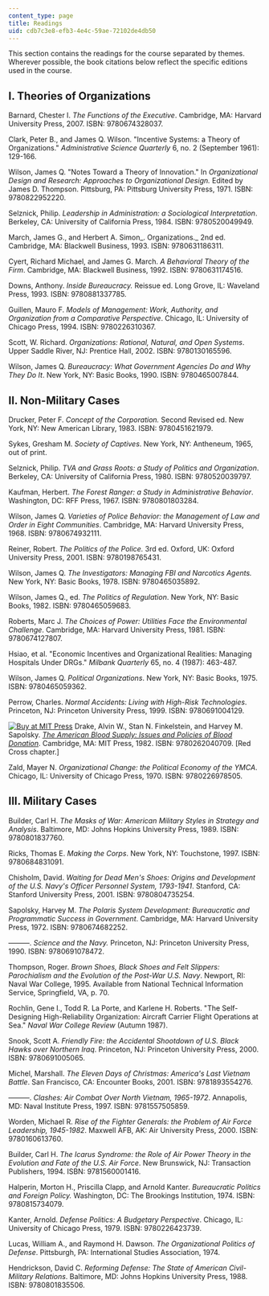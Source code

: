 ```yaml
---
content_type: page
title: Readings
uid: cdb7c3e8-efb3-4e4c-59ae-72102de4db50
---
```


This section contains the readings for the course separated by themes. Wherever possible, the book citations below reflect the specific editions used in the course.

I. Theories of Organizations
----------------------------

Barnard, Chester I. _The Functions of the Executive_. Cambridge, MA: Harvard University Press, 2007. ISBN: 9780674328037.

Clark, Peter B., and James Q. Wilson. "Incentive Systems: a Theory of Organizations." _Administrative Science Quarterly_ 6, no. 2 (September 1961): 129-166.

Wilson, James Q. "Notes Toward a Theory of Innovation." In _Organizational Design and Research: Approaches to Organizational Design._ Edited by James D. Thompson. Pittsburg, PA: Pittsburg University Press, 1971. ISBN: 9780822952220.

Selznick, Philip. _Leadership in Administration: a Sociological Interpretation_. Berkeley, CA: University of California Press, 1984. ISBN: 9780520049949.

March, James G., and Herbert A. Simon_. Organizations._ 2nd ed. Cambridge, MA: Blackwell Business, 1993. ISBN: 9780631186311.

Cyert, Richard Michael, and James G. March. _A Behavioral Theory of the Firm_. Cambridge, MA: Blackwell Business, 1992. ISBN: 9780631174516.

Downs, Anthony. _Inside Bureaucracy._ Reissue ed. Long Grove, IL: Waveland Press, 1993. ISBN: 9780881337785.

Guillen, Mauro F. _Models of Management: Work, Authority, and Organization from a Comparative Perspective_. Chicago, IL: University of Chicago Press, 1994. ISBN: 9780226310367.

Scott, W. Richard. _Organizations: Rational, Natural, and Open Systems_. Upper Saddle River, NJ: Prentice Hall, 2002. ISBN: 9780130165596.

Wilson, James Q. _Bureaucracy: What Government Agencies Do and Why They Do It_. New York, NY: Basic Books, 1990. ISBN: 9780465007844.

II. Non-Military Cases
----------------------

Drucker, Peter F. _Concept of the Corporation._ Second Revised ed. New York, NY: New American Library, 1983. ISBN: 9780451621979.

Sykes, Gresham M. _Society of Captives_. New York, NY: Antheneum, 1965, out of print.

Selznick, Philip. _TVA and Grass Roots: a Study of Politics and Organization_. Berkeley, CA: University of California Press, 1980. ISBN: 9780520039797.

Kaufman, Herbert. _The Forest Ranger: a Study in Administrative Behavior_. Washington, DC: RFF Press, 1967. ISBN: 9780801803284.

Wilson, James Q. _Varieties of Police Behavior: the Management of Law and Order in Eight Communities_. Cambridge, MA: Harvard University Press, 1968. ISBN: 9780674932111.

Reiner, Robert. _The Politics of the Police._ 3rd ed. Oxford, UK: Oxford University Press, 2001. ISBN: 9780198765431.

Wilson, James Q. _The Investigators: Managing FBI and Narcotics Agents._ New York, NY: Basic Books, 1978. ISBN: 9780465035892.

Wilson, James Q., ed. _The Politics of Regulation_. New York, NY: Basic Books, 1982. ISBN: 9780465059683.

Roberts, Marc J. _The Choices of Power: Utilities Face the Environmental Challenge_. Cambridge, MA: Harvard University Press, 1981. ISBN: 9780674127807.

Hsiao, et al. "Economic Incentives and Organizational Realities: Managing Hospitals Under DRGs." _Milbank Quarterly_ 65, no. 4 (1987): 463-487.

Wilson, James Q. _Political Organizations_. New York, NY: Basic Books, 1975. ISBN: 9780465059362.

Perrow, Charles. _Normal Accidents: Living with High-Risk Technologies_. Princeton, NJ: Princeton University Press, 1999. ISBN: 9780691004129.

[![Buy at MIT Press](/images/mp_logo.gif)](https://mitpress.mit.edu/9780262040709) Drake, Alvin W., Stan N. Finkelstein, and Harvey M. Sapolsky. [_The American Blood Supply: Issues and Policies of Blood Donation_](https://mitpress.mit.edu/9780262040709). Cambridge, MA: MIT Press, 1982. ISBN: 9780262040709. \[Red Cross chapter.\]

Zald, Mayer N. _Organizational Change: the Political Economy of the YMCA_. Chicago, IL: University of Chicago Press, 1970. ISBN: 9780226978505.

III. Military Cases
-------------------

Builder, Carl H. _The Masks of War: American Military Styles in Strategy and Analysis_. Baltimore, MD: Johns Hopkins University Press, 1989. ISBN: 9780801837760.

Ricks, Thomas E. _Making the Corps_. New York, NY: Touchstone, 1997. ISBN: 9780684831091.

Chisholm, David. _Waiting for Dead Men's Shoes: Origins and Development of the U.S. Navy's Officer Personnel System, 1793-1941_. Stanford, CA: Stanford University Press, 2001. ISBN: 9780804735254.

Sapolsky, Harvey M. _The Polaris System Development: Bureaucratic and Programmatic Success in Government_. Cambridge, MA: Harvard University Press, 1972. ISBN: 9780674682252.

———. _Science and the Navy._ Princeton, NJ: Princeton University Press, 1990. ISBN: 9780691078472.

Thompson, Roger. _Brown Shoes, Black Shoes and Felt Slippers: Parochialism and the Evolution of the Post-War U.S. Navy_. Newport, RI: Naval War College, 1995. Available from National Technical Information Service, Springfield, VA, p. 70.

Rochlin, Gene I., Todd R. La Porte, and Karlene H. Roberts. "The Self-Designing High-Reliability Organization: Aircraft Carrier Flight Operations at Sea." _Naval War College Review_ (Autumn 1987).

Snook, Scott A. _Friendly Fire: the Accidental Shootdown of U.S. Black Hawks over Northern Iraq_. Princeton, NJ: Princeton University Press, 2000. ISBN: 9780691005065.

Michel, Marshall. _The Eleven Days of Christmas: America's Last Vietnam Battle_. San Francisco, CA: Encounter Books, 2001. ISBN: 9781893554276.

———. _Clashes: Air Combat Over North Vietnam, 1965-1972_. Annapolis, MD: Naval Institute Press, 1997. ISBN: 9781557505859.

Worden, Michael R. _Rise of the Fighter Generals: the Problem of Air Force Leadership, 1945-1982_. Maxwell AFB, AK: Air University Press, 2000. ISBN: 9780160613760.

Builder, Carl H. _The Icarus Syndrome: the Role of Air Power Theory in the Evolution and Fate of the U.S. Air Force_. New Brunswick, NJ: Transaction Publishers, 1994. ISBN: 9781560001416.

Halperin, Morton H., Priscilla Clapp, and Arnold Kanter. _Bureaucratic Politics and Foreign Policy._ Washington, DC: The Brookings Institution, 1974. ISBN: 9780815734079.

Kanter, Arnold. _Defense Politics: A Budgetary Perspective_. Chicago, IL: University of Chicago Press, 1979. ISBN: 9780226423739.

Lucas, William A., and Raymond H. Dawson. _The Organizational Politics of Defense_. Pittsburgh, PA: International Studies Association, 1974.

Hendrickson, David C. _Reforming Defense: The State of American Civil-Military Relations_. Baltimore, MD: Johns Hopkins University Press, 1988. ISBN: 9780801835506.
